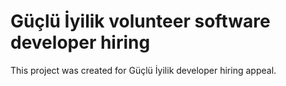 # Güçlü İyilik volunteer software developer hiring

This project was created for Güçlü İyilik developer hiring appeal.
